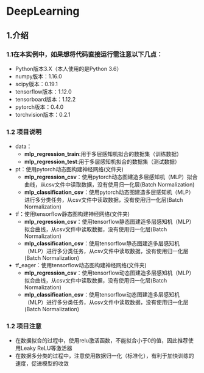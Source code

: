 # DeepLearning

## 1.介绍
### 1.1在本实例中，如果想将代码直接运行需注意以下几点：
* Python版本3.X（本人使用的是Python 3.6）
* numpy版本：1.16.0
* scipy版本：0.19.1
* tensorflow版本：1.12.0
* tensorboard版本：1.12.2
* pytorch版本：0.4.0
* torchvision版本：0.2.1
### 1.2 项目说明
* data：
    * **mlp_regression_train**:用于多层感知机拟合的数据集（训练数据）
    * **mlp_regression_test**:用于多层感知机拟合的数据集（测试数据）
* pt：使用pytorch动态图构建神经网络(文件夹)
    * **mlp_regression_csv**：使用pytorch动态图建造多层感知机（MLP）拟合曲线，从csv文件中读取数据，没有使用归一化层(Batch Normalization)
    * **mlp_classification_csv**：使用pytorch动态图建造多层感知机（MLP）进行多分类任务，从csv文件中读取数据，没有使用归一化层(Batch Normalization)
* tf：使用tensorflow静态图构建神经网络(文件夹)
    * **mlp_regression_csv**：使用tensorflow静态图建造多层感知机（MLP）拟合曲线，从csv文件中读取数据，没有使用归一化层(Batch Normalization)
    * **mlp_classification_csv**：使用tensorflow静态图建造多层感知机（MLP）进行多分类任务，从csv文件中读取数据，没有使用归一化层(Batch Normalization)
* tf_eager：使用tensorflow动态图构建神经网络(文件夹)
    * **mlp_regression_csv**：使用tensorflow动态图建造多层感知机（MLP）拟合曲线，从csv文件中读取数据，没有使用归一化层(Batch Normalization)
    * **mlp_classification_csv**：使用tensorflow动态图建造多层感知机（MLP）进行多分类任务，从csv文件中读取数据，没有使用归一化层(Batch Normalization)
### 1.2 项目注意

* 在数据拟合的过程中，使用relu激活函数，不能拟合小于0的值，因此推荐使用Leaky ReLU等激活器
* 在数据多分类的过程中，注意使用数据归一化（标准化），有利于加快训练的速度，促进模型的收敛